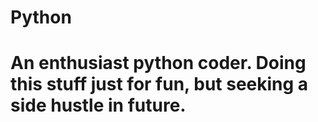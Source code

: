 # Python
# An enthusiast python coder. Doing this stuff just for fun, but seeking a side hustle in future.
